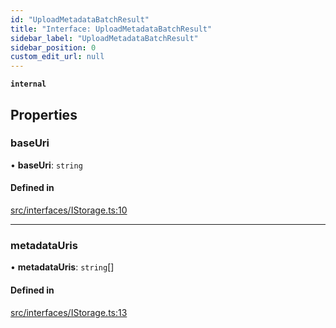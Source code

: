 ```yaml
---
id: "UploadMetadataBatchResult"
title: "Interface: UploadMetadataBatchResult"
sidebar_label: "UploadMetadataBatchResult"
sidebar_position: 0
custom_edit_url: null
---
```


**`internal`**

## Properties

### baseUri

• **baseUri**: `string`

#### Defined in

[src/interfaces/IStorage.ts:10](https://github.com/PrasoonPratham/nftlabs-sdk-ts/blob/3077f6d/src/interfaces/IStorage.ts#L10)

___

### metadataUris

• **metadataUris**: `string`[]

#### Defined in

[src/interfaces/IStorage.ts:13](https://github.com/PrasoonPratham/nftlabs-sdk-ts/blob/3077f6d/src/interfaces/IStorage.ts#L13)
